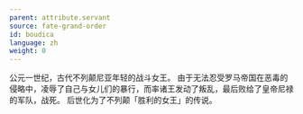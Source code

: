 ```yaml
---
parent: attribute.servant
source: fate-grand-order
id: boudica
language: zh
weight: 0
---
```


公元一世纪，古代不列颠尼亚年轻的战斗女王。
由于无法忍受罗马帝国在恶毒的侵略中，凌辱了自己与女儿们的暴行，而率诸王发动了叛乱，最后败给了皇帝尼禄的军队，战死。
后世化为了不列颠「胜利的女王」的传说。
